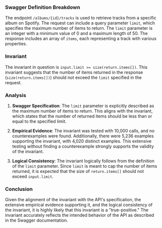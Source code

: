 ### Swagger Definition Breakdown

The endpoint `/albums/{id}/tracks` is used to retrieve tracks from a specific album on Spotify. The request can include a query parameter `limit`, which specifies the maximum number of items to return. The `limit` parameter is an integer with a minimum value of 0 and a maximum length of 50. The response includes an array of `items`, each representing a track with various properties.

### Invariant

The invariant in question is `input.limit >= size(return.items[])`. This invariant suggests that the number of items returned in the response (`size(return.items[])`) should not exceed the `limit` specified in the request.

### Analysis

1. **Swagger Specification**: The `limit` parameter is explicitly described as the maximum number of items to return. This aligns with the invariant, which states that the number of returned items should be less than or equal to the specified limit.

2. **Empirical Evidence**: The invariant was tested with 10,000 calls, and no counterexamples were found. Additionally, there were 5,236 examples supporting the invariant, with 4,020 distinct examples. This extensive testing without finding a counterexample strongly supports the validity of the invariant.

3. **Logical Consistency**: The invariant logically follows from the definition of the `limit` parameter. Since `limit` is meant to cap the number of items returned, it is expected that the size of `return.items[]` should not exceed `input.limit`.

### Conclusion

Given the alignment of the invariant with the API's specification, the extensive empirical evidence supporting it, and the logical consistency of the invariant, it is highly likely that this invariant is a "true-positive." The invariant accurately reflects the intended behavior of the API as described in the Swagger documentation.
